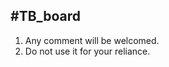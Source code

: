 #TB_board
---
1. Any comment will be welcomed.
2. Do not use it for your reliance.

<!-- This folder is made for learning under TechBoost curriculum. -->
